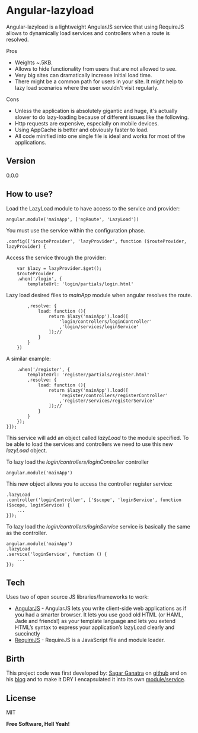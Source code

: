 Angular-lazyload
================

Angular-lazyload is a lightweight AngularJS service that using RequireJS allows to dynamically load services and controllers when a route is resolved.

Pros
  - Weights ~.5KB.
  - Allows to hide functionality from users that are not allowed to see.
  - Very big sites can dramatically increase initial load time.
  - There might be a common path for users in your site. It might help to lazy load scenarios where the user wouldn't visit regularly.
  
Cons
  - Unless the application is absolutely gigantic and huge, it's actually slower to do lazy-loading because of different issues like the following.
  - Http requests are expensive, especially on mobile devices.
  - Using AppCache is better and obviously faster to load.
  - All code minified into one single file is ideal and works for most of the applications.
  
Version
-------

0.0.0

How to use?
-----------

Load the LazyLoad module to have access to the service and provider:

    angular.module('mainApp', ['ngRoute', 'LazyLoad'])
    
You must use the service within the configuration phase.

    .config(['$routeProvider', 'lazyProvider', function ($routeProvider, lazyProvider) {

Access the service through the provider:

    	var $lazy = lazyProvider.$get();
    	$routeProvider
    	.when('/login', {
    		templateUrl: 'login/partials/login.html'

Lazy load desired files to *mainApp* module when angular resolves the route.

    		,resolve: {
    			load: function (){
    				return $lazy('mainApp').load([
    					'login/controllers/loginController'
    					,'login/services/loginService'
    				]);//
    			}
    		}
    	})
    	
A similar example:

    	.when('/register', {
    		templateUrl: 'register/partials/register.html'
    		,resolve: {
    			load: function (){
    				return $lazy('mainApp').load([
    					'register/controllers/registerController'
    					,'register/services/registerService'
    				]);//
    			}
    		}
    	});
    }]);

This service will add an object called *lazyLoad* to the module specified.
To be able to load the services and controllers we need to use this new *lazyLoad* object.

To lazy load the *login/controllers/loginController* controller

    angular.module('mainApp')

This new object allows you to access the controller register service:

    .lazyLoad
    .controller('loginController', ['$scope', 'loginService', function ($scope, loginService) {
        ...
    }]);
    
To lazy load the *login/controllers/loginService* service is basically the same as the controller.

    angular.module('mainApp')
    .lazyLoad
    .service('loginService', function () {
    	...
    });


Tech
----

 Uses two of open source JS libraries/frameworks to work:

* [AngularJS] - AngularJS lets you write client-side web applications as if you had a smarter browser. It lets you use good old HTML (or HAML, Jade and friends!) as your template language and lets you extend HTML’s syntax to express your application’s lazyLoad clearly and succinctly
* [RequireJS] - RequireJS is a JavaScript file and module loader.

Birth
-----
This project code was first developed by: [Sagar Ganatra] on [github] and on his [blog] and to make it DRY I encapsulated it into its own [module/service].

License
-------
MIT

**Free Software, Hell Yeah!**

[AngularJS]:https://angularjs.org/
[RequireJS]:http://requirejs.org/
[Sagar Ganatra]:https://github.com/sagar-ganatra
[github]:https://github.com/sagar-ganatra/angular-require-resolve
[blog]:http://www.sagarganatra.com/2014/08/lazy-loading-angularjs-components-using-providers.html
[module/service]:https://github.com/pgarciacamou/angular-require-resolve